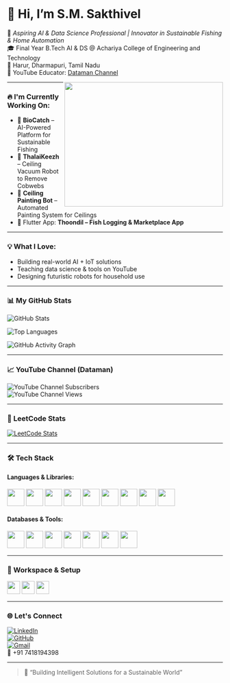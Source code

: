 # 👋 Hi, I’m S.M. Sakthivel

🚀 *Aspiring AI & Data Science Professional | Innovator in Sustainable Fishing & Home Automation*  
🎓 Final Year B.Tech AI & DS @ Achariya College of Engineering and Technology  
📍 Harur, Dharmapuri, Tamil Nadu  
🎥 YouTube Educator: [Dataman Channel](https://youtube.com/@Dataman)

<img align="right" width="370" height="290" src="https://i.pinimg.com/originals/47/f0/34/47f0342cec72b800463bf003eac1257e.gif">

---

### 🔥 I'm Currently Working On:

- 🌊 **BioCatch** – AI-Powered Platform for Sustainable Fishing  
- 🤖 **ThalaiKeezh** – Ceiling Vacuum Robot to Remove Cobwebs  
- 🎨 **Ceiling Painting Bot** – Automated Painting System for Ceilings  
- 📱 Flutter App: **Thoondil – Fish Logging & Marketplace App**

---

### 💡 What I Love:
- Building real-world AI + IoT solutions  
- Teaching data science & tools on YouTube  
- Designing futuristic robots for household use

---

### 📊 My GitHub Stats

![GitHub Stats](https://github-readme-stats.vercel.app/api?username=SAKTHIVEL-SEENIVASAN&show_icons=true&theme=radical)

![Top Languages](https://github-readme-stats.vercel.app/api/top-langs/?username=SAKTHIVEL-SEENIVASAN&layout=compact&theme=radical)

![GitHub Activity Graph](https://github-readme-activity-graph.vercel.app/graph?username=SAKTHIVEL-SEENIVASAN&theme=github-compact)

---

### 📈 YouTube Channel (Dataman)

![YouTube Channel Subscribers](https://img.shields.io/youtube/channel/subscribers/UCaXKvKUWNjUO61aObvXCe3Q?style=social)  
![YouTube Channel Views](https://img.shields.io/youtube/channel/views/UCaXKvKUWNjUO61aObvXCe3Q?style=social)

---

### 🧠 LeetCode Stats

[![LeetCode Stats](https://leetcard.jacoblin.cool/S-M-SAKTHIVEL?theme=dark&font=Marcellus&ext=contest)](https://leetcode.com/S-M-SAKTHIVEL)

---

### 🛠️ Tech Stack

#### Languages & Libraries:
<img height="40" src="https://img.icons8.com/color/48/python.png" />
<img height="40" src="https://img.icons8.com/color/48/r-project.png" />
<img height="40" src="https://img.icons8.com/color/48/sql.png" />
<img height="40" src="https://img.icons8.com/color/48/tensorflow.png" />
<img height="40" src="https://img.icons8.com/color/48/flutter.png" />
<img height="40" src="https://img.icons8.com/color/48/firebase.png" />
<img height="40" src="https://img.icons8.com/color/48/html-5.png" />
<img height="40" src="https://img.icons8.com/color/48/css3.png" />
<img height="40" src="https://img.icons8.com/color/48/javascript.png" />

#### Databases & Tools:
<img height="40" src="https://img.icons8.com/color/48/mysql-logo.png" />
<img height="40" src="https://img.icons8.com/color/48/mongodb.png" />
<img height="40" src="https://img.icons8.com/color/48/git.png" />
<img height="40" src="https://img.icons8.com/color/48/anaconda.png" />
<img height="40" src="https://img.icons8.com/color/48/visual-studio-code-2019.png" />
<img height="40" src="https://img.icons8.com/color/48/figma--v1.png" />
<img height="40" src="https://img.icons8.com/doodle/48/adobe-photoshop.png" />

---

### 🧰 Workspace & Setup

<img height="30" src="https://img.shields.io/badge/Linux-Kubuntu-blue?style=for-the-badge&logo=linux&logoColor=white" />
<img height="30" src="https://img.shields.io/badge/Device-Acer%20Laptop-5865F2?style=for-the-badge&logo=acer&logoColor=white" />
<img height="30" src="https://img.shields.io/badge/Editor-VSCode-blue?style=for-the-badge&logo=visual-studio-code&logoColor=white" />

---

### 🌐 Let's Connect

[![LinkedIn](https://img.shields.io/badge/LinkedIn-0077B5?style=for-the-badge&logo=linkedin&logoColor=white)](https://linkedin.com/in/sakthivel-ai)  
[![GitHub](https://img.shields.io/badge/GitHub-100000?style=for-the-badge&logo=github&logoColor=white)](https://github.com/SAKTHIVEL-SEENIVASAN)  
[![Gmail](https://img.shields.io/badge/Gmail-D14836?style=for-the-badge&logo=gmail&logoColor=white)](mailto:s.m.sakthivelofficial@gmail.com)  
📱 +91 7418194398

---

> 💬 “Building Intelligent Solutions for a Sustainable World”
